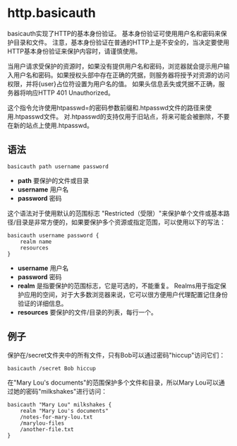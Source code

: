 # http.basicauth
basicauth实现了HTTP的基本身份验证。 基本身份验证可使用用户名和密码来保护目录和文件。 注意，基本身份验证在普通的HTTP上是不安全的，当决定要使用HTTP基本身份验证来保护内容时，请谨慎使用。

当用户请求受保护的资源时，如果没有提供用户名和密码，浏览器就会提示用户输入用户名和密码。如果授权头部中存在正确的凭据，则服务器将授予对资源的访问权限，并将{user}占位符设置为用户名的值。 如果头信息丢失或凭据不正确，服务器将响应HTTP 401 Unauthorized。

这个指令允许使用htpasswd=的密码参数前缀和.htpasswd文件的路径来使用.htpasswd文件。 对.htpasswd的支持仅用于旧站点，将来可能会被删除，不要在新的站点上使用.htpasswd。


## 语法
```
basicauth path username password
```

*  **path** 要保护的文件或目录  
*  **username** 用户名  
*  **password** 密码  

这个语法对于使用默认的范围标志 "Restricted（受限）"来保护单个文件或基本路径/目录是非常方便的，如果要保护多个资源或指定范围，可以使用以下的写法：

```
basicauth username password {
    realm name
    resources
}
```

*  **username** 用户名   
*  **password** 密码  
*  **realm** 是指要保护的范围标志，它是可选的，不能重复。 Realms用于指定保护应用的空间，对于大多数浏览器来说，它可以很方便用户代理配置记住身份验证的详细信息。 
*  **resources** 要保护的文件/目录的列表，每行一个。


## 例子
保护在/secret文件夹中的所有文件，只有Bob可以通过密码"hiccup"访问它们：

```
basicauth /secret Bob hiccup
```

在"Mary Lou's documents"的范围保护多个文件和目录，所以Mary Lou可以通过她的密码"milkshakes"进行访问：

```
basicauth "Mary Lou" milkshakes {
	realm "Mary Lou's documents"
	/notes-for-mary-lou.txt
	/marylou-files
	/another-file.txt
}
```